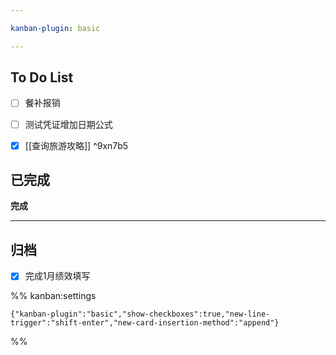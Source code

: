 ```yaml
---

kanban-plugin: basic

---
```


## To Do List

- [ ] 餐补报销
- [ ] 测试凭证增加日期公式
- [x] [[查询旅游攻略]] ^9xn7b5


## 已完成

**完成**


***

## 归档

- [x] 完成1月绩效填写

%% kanban:settings
```
{"kanban-plugin":"basic","show-checkboxes":true,"new-line-trigger":"shift-enter","new-card-insertion-method":"append"}
```
%%